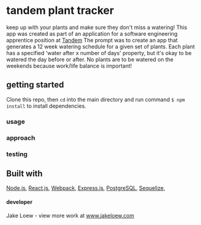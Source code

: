 # tandem plant tracker
keep up with your plants and make sure they don't miss a watering!
This app was created as part of an application for a software engineering apprentice position at [Tandem](https://madeintandem.com)
The prompt was to create an app that generates a 12 week watering schedule for a given set of plants. Each plant has a specified 'water after x number of days' property, but it's okay to be watered the day before or after. No plants are to be watered on the weekends because work/life balance is important!

## getting started
Clone this repo, then `cd` into the main directory and run command `$ npm install` to install dependencies. 

### usage

### approach

### testing

## Built with
[Node.js](https://nodejs.org), 
[React.js](https://reactjs.org/), 
[Webpack](https://webpack.js.org/), 
[Express.js](https://expressjs.com), 
[PostgreSQL](https://postgresapp.com/), 
[Sequelize](https://sequelize.org/), 

#### developer
Jake Loew - view more work at www.jakeloew.com